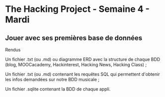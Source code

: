 <h1>The Hacking Project - Semaine 4 - Mardi</h1>

<h2>Jouer avec ses premières base de données</h2>

<p>Rendus</p>
<p>Un fichier .txt (ou .md) ou diagramme ERD avec la structure de chaque BDD (blog, MOOCacademy, Hackinterest, Hacking News, Hacking Class) ;</p>
<p>Un fichier .txt (ou .md) contenant les requêtes SQL qui permettent d'obtenir les infos demandées sur notre BDD musicale ;</p>
<p>Un fichier .sqlite contenant la BDD de chaque appli.</p>